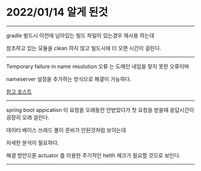 # 2022/01/14 알게 된것

---

gradle 빌드시 이전에 남아있는 빌드 파일이 있는경우 재사용 하는데 

참조하고 있는 모듈을 clean 하지 않고 빌드시에 더 오랜 시간이 걸린다.


---

Temporary failure in name resolution 오류 는 도메인 네임을 찾지 못한 오류이며 

nameserver 설정을 추가하는 방식으로 해결이 가능하다.


[참고 포스트](https://gracefullight.dev/2017/01/10/Temporary-failure-in-name-resolution-%EC%9D%BC%EC%8B%9C%EC%A0%81%EC%9D%B8-%EC%8B%A4%ED%8C%A8/)


---

spring boot appication 이 요청을 오래동안 안받았다가 첫 요청을 받을때 응답시간이 굉장히 오래 걸린다.

데이터 베이스 쓰레드 풀이 준비가 안된것처럼 보이는데

자세한 분석이 필요하다.

해결 방안으론 actuator 를 이용한 주기적인 helth 체크가 필요할 것으로 보인다.

---
